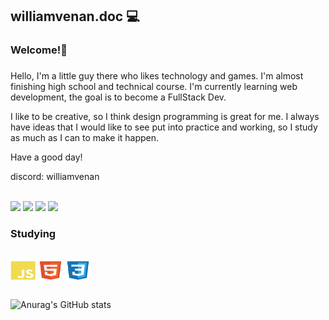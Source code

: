 ## williamvenan.doc 💻

### Welcome!👋

###

Hello, I'm a little guy there who likes technology and games. I'm almost finishing high school and technical course. I'm currently learning web development, the goal is to become a FullStack Dev.

I like to be creative, so I think design programming is great for me. I always have ideas that I would like to see put into practice and working, so I study as much as I can to make it happen.

Have a good day!

discord: williamvenan

</br>

<div> 
  <a href="https://www.youtube.com/@williamvenan" target="_blank"><img src="https://img.shields.io/badge/YouTube-FF0000?style=for-the-badge&logo=youtube&logoColor=white" target="_blank"></a>
  <a href="https://instagram.com/william.venan/" target="_blank"><img src="https://img.shields.io/badge/-Instagram-%23E4405F?style=for-the-badge&logo=instagram&logoColor=white" target="_blank"></a> 
  <a href = "mailto:venanciomarcelinowilliam@gmail.com"><img src="https://img.shields.io/badge/-Gmail-%23333?style=for-the-badge&logo=gmail&logoColor=white" target="_blank"></a>
  <a href="https://www.linkedin.com/in/williamvenancioo" target="_blank"><img src="https://img.shields.io/badge/-LinkedIn-%230077B5?style=for-the-badge&logo=linkedin&logoColor=white" target="_blank"></a> 
</div>

### Studying

<div style="display: inline_block"><br>
  <img align="center" alt="will-Js" height="30" width="40" src="https://raw.githubusercontent.com/devicons/devicon/master/icons/javascript/javascript-plain.svg">
  <img align="center" alt="will-HTML" height="30" width="40" src="https://raw.githubusercontent.com/devicons/devicon/master/icons/html5/html5-original.svg">
  <img align="center" alt="will-CSS" height="30" width="40" src="https://raw.githubusercontent.com/devicons/devicon/master/icons/css3/css3-original.svg">
</div>
</br>

![Anurag's GitHub stats](https://github-readme-stats.vercel.app/api?username=WilliamVenancio&show_icons=true&theme=dark)
#
